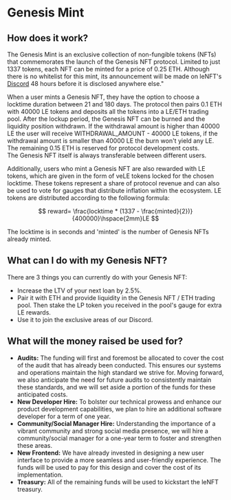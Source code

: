 # Genesis Mint

## How does it work?

The Genesis Mint is an exclusive collection of non-fungible tokens (NFTs) that commemorates the launch of the Genesis NFT protocol. Limited to just 1337 tokens, each NFT can be minted for a price of 0.25 ETH. Although there is no whitelist for this mint, its announcement will be made on leNFT's [Discord](https://discord.gg/B62BgWmGQT) 48 hours before it is disclosed anywhere else."

When a user mints a Genesis NFT, they have the option to choose a locktime duration between 21 and 180 days. The protocol then pairs 0.1 ETH with 40000 LE tokens and deposits all the tokens  into a LE/ETH trading pool. After the lockup period, the Genesis NFT can be burned and the liquidity position withdrawn. If the withdrawal amount is higher than 40000 LE the user will receive WITHDRAWAL\_AMOUNT - 40000 LE tokens, if the withdrawal amount is smaller than 40000 LE the burn won't yield any LE.\
The remaining 0.15 ETH is reserved for protocol development costs. \
The Genesis NFT itself is always transferable between different users.

Additionally, users who mint a Genesis NFT are also rewarded with LE tokens, which are given in the form of veLE tokens locked for the chosen locktime. These tokens represent a share of protocol revenue and can also be used to vote for gauges that distribute inflation within the ecosystem. LE tokens are distributed according to the following formula:

$$
reward= \frac{locktime * (1337 - \frac{minted}{2})}{400000}\hspace{2mm}LE
$$

The locktime is in seconds and 'minted' is the number of Genesis NFTs already minted.

## What can I do with my Genesis NFT?

There are 3 things you can currently do with your Genesis NFT:

* Increase the LTV of your next loan by 2.5%.
* Pair it with ETH and provide liquidity in the Genesis NFT / ETH trading pool. Then stake the LP token you received in the pool's gauge for extra LE rewards.
* Use it to join the exclusive areas of our Discord.

## What will the money raised be used for?

* **Audits:** The funding will first and foremost be allocated to cover the cost of the audit that has already been conducted. This ensures our systems and operations maintain the high standard we strive for. Moving forward, we also anticipate the need for future audits to consistently maintain these standards, and we will set aside a portion of the funds for these anticipated costs.
* **New Developer Hire:** To bolster our technical prowess and enhance our product development capabilities, we plan to hire an additional software developer for a term of one year.
* **Community/Social Manager Hire:** Understanding the importance of a vibrant community and strong social media presence, we will hire a community/social manager for a one-year term to foster and strengthen these areas.
* **New Frontend:** We have already invested in designing a new user interface to provide a more seamless and user-friendly experience. The funds will be used to pay for this design and cover the cost of its implementation.
* **Treasury:** All of the remaining funds will be used to kickstart the leNFT treasury.
